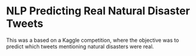 # NLP Predicting  Real Natural Disaster Tweets
 This was a based on a Kaggle competition, where the objective was to predict which tweets mentioning natural disasters were real. 
